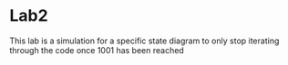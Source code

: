 # Lab2
This lab is a simulation for a specific state diagram to only stop iterating through the code once 1001 has been reached
